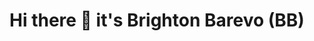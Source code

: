 # Hi there 👋 it's Brighton Barevo (BB) 
<h3 style="align=Center">
  <img src="https://media.giphy.com/media/k9ubdyiX9kqRlmlweG/giphy.gif" width="3cm" height="3cm">
</h3>

